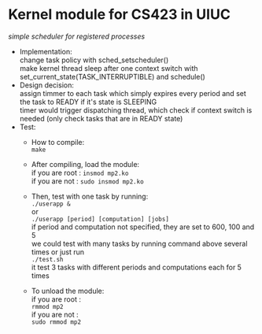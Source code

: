 # Kernel module for CS423 in UIUC  
*simple scheduler for registered processes*  

*	Implementation:  
	change task policy with sched_setscheduler()  
	make kernel thread sleep after one context switch with set_current_state(TASK_INTERRUPTIBLE) and schedule()  
*	Design decision:  
	assign timmer to each task which simply expires every period and set the task to READY if it's state is SLEEPING  
	timer would trigger dispatching thread, which check if context switch is needed (only check tasks that are in READY state)  
*	Test:  
	*	How to compile:  
			`make`  
	*	After compiling, load the module:  
			if you are root : `insmod mp2.ko`  
			if you are not  : `sudo insmod mp2.ko`  
	  
	*	Then, test with one task by running:  
			`./userapp &`  
			or  
			`./userapp [period] [computation] [jobs]`  
			if period and computation not specified, they are set to 600, 100 and 5  
		we could test with many tasks by running command above several times or just run  
			`./test.sh`  
			it test 3 tasks with different periods and computations each for 5 times  
	  
	*	To unload the module:  
			if you are root :  
			`rmmod mp2`  
			if you are not  :  
			`sudo rmmod mp2` 
